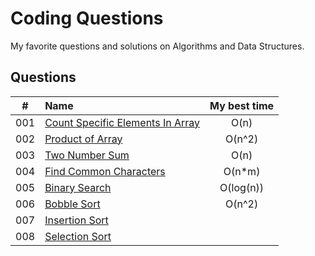 # Coding Questions

My favorite questions and solutions on Algorithms and Data Structures.

## Questions

| #   | Name                                    | My best time |
|:---:|:----------------------------------------|:------------:|
| 001 | [Count Specific Elements In Array][001] | O(n)         |
| 002 | [Product of Array][002]                 | O(n^2)       |
| 003 | [Two Number Sum][003]                   | O(n)         |
| 004 | [Find Common Characters][004]           | O(n*m)       |
| 005 | [Binary Search][005]                    | O(log(n))    |
| 006 | [Bobble Sort][006]                      | O(n^2)       |
| 007 | [Insertion Sort][007]                   |              |
| 008 | [Selection Sort][008]                   |              |

[001]: questions/001-CountSpecificElementsInArray.md

[002]: questions/002-ProductOfArray.md

[003]: questions/003-TwoNumberSum.md

[004]: questions/004-FindCommonCharacters.md

[005]: questions/005-BinarySearch.md

[006]: questions/006-BubbleSort.md

[007]: questions/007-InsertionSort.md

[008]: questions/008-SelectionSort.md
